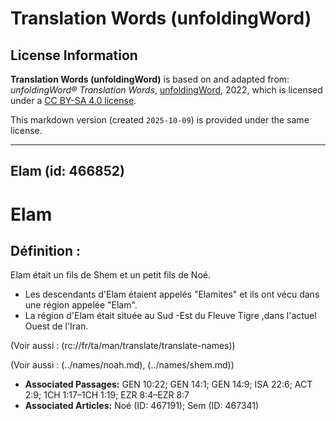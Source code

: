 # Translation Words (unfoldingWord)

## License Information

**Translation Words (unfoldingWord)** is based on and adapted from: _unfoldingWord® Translation Words_, [unfoldingWord](https://unfoldingword.org/utw), 2022, which is licensed under a [CC BY-SA 4.0 license](https://creativecommons.org/licenses/by-sa/4.0/legalcode.en).

This markdown version (created `2025-10-09`) is provided under the same license.



--------------------------------

## Elam (id: 466852)

Elam
====

Définition :
------------

Elam était un fils de Shem et un petit fils de Noé.

* Les descendants d'Elam étaient appelés "Elamites" et ils ont vécu dans une région appelée "Elam".
* La région d'Elam était située au Sud \-Est du Fleuve Tigre ,dans l'actuel Ouest de l'Iran.

(Voir aussi : (rc://fr/ta/man/translate/translate\-names))

(Voir aussi : (../names/noah.md), (../names/shem.md))

* **Associated Passages:** GEN 10:22; GEN 14:1; GEN 14:9; ISA 22:6; ACT 2:9; 1CH 1:17–1CH 1:19; EZR 8:4–EZR 8:7
* **Associated Articles:** Noé (ID: 467191); Sem (ID: 467341)

